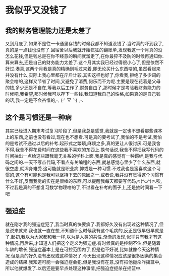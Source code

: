# 我似乎又没钱了

## 我的财务管理能力还是太差了

又到月底了,如果不是往一卡通里存钱的时候我都不知道没钱了.当时真的吓到我了,真的是一点钱也没有了.回宿舍以后我就开始疯狂的翻账单,发现我这一个月真的没怎么花钱,但是钱总是在你不经意的瞬间就溜走了,在你最猝不及防的时候再通知你.算来算去,还是自己的财务能力太差了.这个月其实我已经过得很小心了,但是依然不好过.港真,这两个月我是真的精确到毛过来着,即无论买什么东西啥的,虽然看起来并没有什么,实际上我心里都在斤斤计较.其实这样也好了,你看我,拒绝了多少词的聚会啥的,这样又节省了时间,又避免了消费,何乐而不为呢.主要是现在花着是父母的钱,多少还是不自在,等我以后工作了,财务自由了,那时候才是考验我财务能力的时候吧,我希望,那时候我可以存下一些钱.我知道我自己的性格,如果真的是自己钱的话,我一定是不会吝惜的,╮(╯▽╰)╭.

## 这个是习惯还是一种病

其实已经进入期末考试复习阶段了,但是我总是感觉,我就是一定也不想看那些课本上的东西,之前也没有看过,现在也不想看.可是真的要考试了,我怕的不是考试,我怕的是考试不通过以后的补考.起形式之繁琐,麻烦之多,真的更让人很讨厌.可是我舍不得,我舍不得花费时间在这些我不喜欢的东西上.换句话说,我舍不得把我写代码的时间抽出一点给这些跟我毫无关系的学科上面.我是真的感觉有一种羁绊,是我与代码之间的.一天不写点代码,不看点有关编程的东西,就总感觉心里少了什么东西,就很空虚,就浑身难受.这可能就是职业病,抑或是一种习惯.不过我也是蛮喜欢这个习惯的,这个有可能也是我可以坚持下去的原因之一.或者说,我并没有觉得这个习惯有什么不好,反而我觉的实在是很棒的东西,可以提醒我每天都要写代码,↖(^ω^)↗.唉,不过我是真的不想复习数学物理啥的了,不过看在补考的面子上,还是抽时间看一下吧

## 强迫症

就在刚才我的强迫症犯了,我当时真的快要疯了.我都好久没有出现过这种情况了,但是说来就来.我也就一直在想,不知道什么时候我有这个毛病的,反正是很早很早就是了.起初,我以为大家都和我一样,以为是人类的共性.渐渐的发现,似乎只有我才有这种情况,再后来,才知道人们把这个定义为强迫症.有时候真的是控制不住,但是随着年龄的增长,强迫症基本上是在可控范围内了,但是也不好说,比如就像今天这种情况.但是真的好久没有出现或这种情况了.今天出现这种情况应该是很多因素的集合造成的结果.我知道可能一会强迫症会犯,但是我没有在意,没有把他扼杀咋摇篮中,所以他就爆发了.以后还是要早点处理这种事情,把强迫症扼杀在摇篮中.
